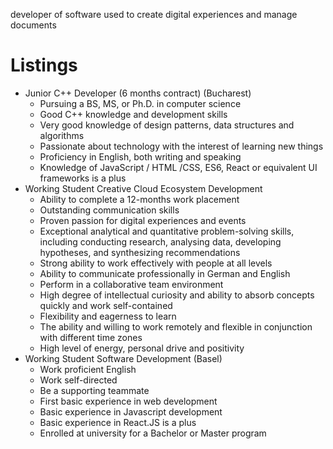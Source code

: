 
developer of software used to create digital experiences and manage documents

# Listings
- Junior C++ Developer (6 months contract) (Bucharest)
	- Pursuing a BS, MS, or Ph.D. in computer science
	- Good C++ knowledge and development skills
	- Very good knowledge of design patterns, data structures and algorithms
	- Passionate about technology with the interest of learning new things
	- Proficiency in English, both writing and speaking
	- Knowledge of JavaScript / HTML /CSS, ES6, React or equivalent UI frameworks is a plus
- Working Student Creative Cloud Ecosystem Development
	-   Ability to complete a 12-months work placement
	-   Outstanding communication skills
	-   Proven passion for digital experiences and events
	-   Exceptional analytical and quantitative problem-solving skills, including conducting research, analysing data, developing hypotheses, and synthesizing recommendations
	-   Strong ability to work effectively with people at all levels
	-   Ability to communicate professionally in German and English
	-   Perform in a collaborative team environment
	-   High degree of intellectual curiosity and ability to absorb concepts quickly and work self-contained
	-   Flexibility and eagerness to learn
	-   The ability and willing to work remotely and flexible in conjunction with different time zones
	-   High level of energy, personal drive and positivity
- Working Student Software Development (Basel)
	-   Work proficient English
	-   Work self-directed
	-   Be a supporting teammate
	-   First basic experience in web development
	-   Basic experience in Javascript development
	-   Basic experience in React.JS is a plus
	-   Enrolled at university for a Bachelor or Master program
